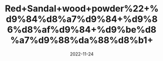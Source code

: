 ---
title: 'Red+Sandal+wood+powder%22+%d9%84%d8%a7%d9%84+%d9%86%d8%af%d9%84+%d9%be%d8%a7%d9%88%da%88%d8%b1+'
date: '2022-11-24' 
metatag: '' 
inventory: '0' 
draft: false 
# meta description 
shortDescripton: ''
description: 'Powder+%d9%be%d8%a7%d9%88%da%88%d8%b1'
longdescription: ''
tags: ''
brand: ''
subCategory: ''
unit: '10 gm-Pk'
sellCount: '0'
featured: False
# product Price
price: '300.0'
# Product Short Description
shortDescription: ''
productID: '3314390C-A547-ED11-996A-005056B3A416'
type: 'products'
category: 'Powder+%d9%be%d8%a7%d9%88%da%88%d8%b1' 
thumnailproduct: 'https://eraconnect.blob.core.windows.net/product-images/aminsaddiquidawakhana/024e4141-9333-4975-a9c3-0c7407efdb1e.webp' 
images:
  - image: 'https://eraconnect.blob.core.windows.net/product-images/aminsaddiquidawakhana/024e4141-9333-4975-a9c3-0c7407efdb1e.webp'  
Variants:
---